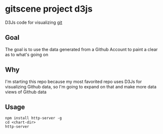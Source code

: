 # gitscene project d3js

D3Js code for visualizing [git](https://git-scm.com/)

## Goal

The goal is to use the data generated from a Github Account to paint a clear as to what's going on

## Why

I'm starting this repo because my most favorited repo uses D3Js for visualizing Github data, so I'm going to expand on that and make more data views of Github data

## Usage

```
npm install http-server -g
cd <chart-dir>
http-server
```
